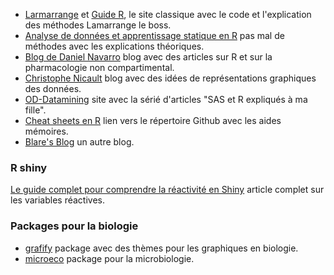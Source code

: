 * [Larmarrange](https://larmarange.github.io/analyse-R/) et [Guide R](https://larmarange.github.io/guide-R/), le site classique avec le code et l'explication des méthodes Lamarrange le boss.
* [Analyse de données et apprentissage statique en R](https://veroniquetremblay.github.io/analyse_de_donnees_et_apprentissage_statistique_en_R/) pas mal de méthodes avec les explications théoriques.
* [Blog de Daniel Navarro](https://blog.djnavarro.net/) blog avec des articles sur R et sur la pharmacologie non compartimental.
* [Christophe Nicault](https://www.christophenicault.com/pages/visualizations/) blog avec des idées de représentations graphiques des données.
* [OD-Datamining](https://od-datamining.com/) site avec la sérié d'articles "SAS et R expliqués à ma fille".
* [Cheat sheets en R](https://github.com/rstudio/cheatsheets) lien vers le répertoire Github avec les aides mémoires.
* [Blare's Blog](https://clarewest.github.io/blog/) un autre blog.

### R shiny

[Le guide complet pour comprendre la réactivité en Shiny](https://www.charlesbordet.com/fr/reactive-shiny/#) article complet sur les variables réactives.

### Packages pour la biologie

* [grafify](https://ashenoy-cmbi.github.io/grafify/index.html) package avec des thèmes pour les graphiques en biologie.
* [microeco](https://chiliubio.github.io/microeco_tutorial/) package pour la microbiologie.
